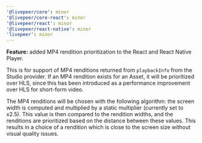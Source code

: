 ```yaml
---
'@livepeer/core': minor
'@livepeer/core-react': minor
'@livepeer/react': minor
'@livepeer/react-native': minor
'livepeer': minor
---
```


**Feature:** added MP4 rendition prioritization to the React and React Native Player.

This is for support of MP4 renditions returned from `playbackInfo` from the Studio provider. If an MP4 rendition exists for an Asset, it will be prioritized over HLS, since this has been introduced as a performance improvement over HLS for short-form video.

The MP4 renditions will be chosen with the following algorithm: the screen width is computed and multiplied by a static multiplier (currently set to x2.5). This value is then compared to the rendition widths, and the renditions are prioritized based on the distance between these values. This results in a choice of a rendition which is close to the screen size without visual quality issues.
